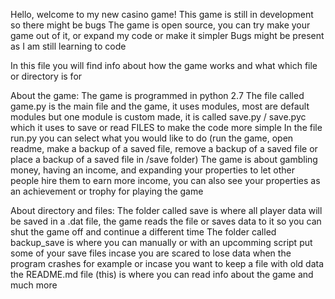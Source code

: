 Hello, welcome to my new casino game!
This game is still in development so there might be bugs
The game is open source, you can try make your game out of it, or expand my code or make it simpler
Bugs might be present as I am still learning to code

In this file you will find info about how the game works and what which file or directory is for

About the game:
  The game is programmed in python 2.7
  The file called game.py is the main file and the game, it uses modules, most are default modules
  but one module is custom made, it is called save.py / save.pyc which it uses to save or read FILES
  to make the code more simple
  In the file run.py you can select what you would like to do (run the game, open readme, make a backup
  of a saved file, remove a backup of a saved file or place a backup of a saved file in /save folder)
  The game is about gambling money, having an income, and expanding your properties to let other people
  hire them to earn more income, you can also see your properties as an achievement or trophy for playing
  the game

About directory and files:
  The folder called save is where all player data will be saved in a .dat file, the game reads the file
  or saves data to it so you can shut the game off and continue a different time
  The folder called backup_save is where you can manually or with an upcomming script put some of your
  save files incase you are scared to lose data when the program crashes for example or incase you want
  to keep a file with old data
  the README.md file (this) is where you can read info about the game and much more
